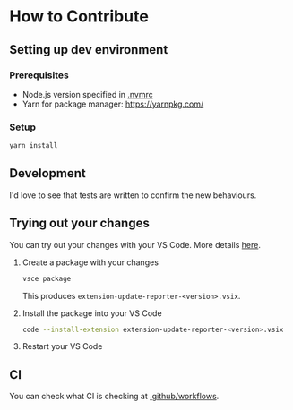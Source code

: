 
# How to Contribute

## Setting up dev environment

### Prerequisites

* Node.js version specified in [.nvmrc](./.nvmrc)
* Yarn for package manager: https://yarnpkg.com/

### Setup

```sh
yarn install
```

## Development

I'd love to see that tests are written to confirm the new behaviours.

## Trying out your changes

You can try out your changes with your VS Code. More details [here](https://code.visualstudio.com/docs/editor/extension-marketplace#_install-from-a-vsix).

1. Create a package with your changes

   ```sh
   vsce package
   ```

   This produces `extension-update-reporter-<version>.vsix`.

1. Install the package into your VS Code

   ```sh
   code --install-extension extension-update-reporter-<version>.vsix
   ```

1. Restart your VS Code

## CI

You can check what CI is checking at [.github/workflows](./.github/workflows/).
